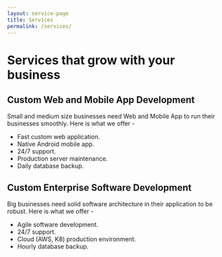 ```yaml
---
layout: service-page
title: Services
permalink: /services/
---
```


# Services that grow with your business

## Custom Web and Mobile App Development
Small and medium size businesses need Web and Mobile App to run their businesses smoothly. Here is what we offer -
- Fast custom web application.
- Native Android mobile app.
- 24/7 support.
- Production server maintenance.
- Daily database backup.

## Custom Enterprise Software Development
Big businesses need solid software architecture in their application to be robust. Here is what we offer -
- Agile software development.
- 24/7 support.
- Cloud (AWS, K8) production environment.
- Hourly database backup.